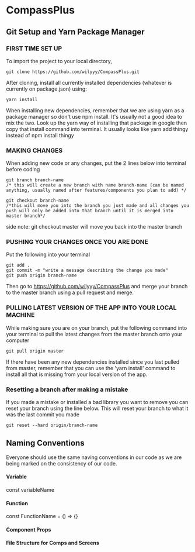 # CompassPlus

## Git Setup and Yarn Package Manager

### FIRST TIME SET UP

To import the project to your local directory, 

	git clone https://github.com/wilyyy/CompassPlus.git

After cloning, install all currently installed dependencies (whatever is currently on package.json) using:

	yarn install

When installing new dependencies, remember that we are using yarn as a package manager so don't use npm install. 
It's usually not a good idea to mix the two.
Look up the yarn way of installing that package in google then copy that install command into terminal.
It usually looks like yarn add thingy instead of npm install thingy
		
		
### MAKING CHANGES

When adding new code or any changes, put the 2 lines below into terminal before coding

	git branch branch-name  
	/* this will create a new branch with name branch-name (can be named anything, usually named after features/components you plan to add) */

	git checkout branch-name
	/*this will move you into the branch you just made and all changes you push will only be added into that branch until it is merged into master branch*/

side note: git checkout master will move you back into the master branch


### PUSHING YOUR CHANGES ONCE YOU ARE DONE

Put the following into your terminal

	git add .
	git commit -m "write a message describing the change you made"
	git push origin branch-name
			
Then go to https://github.com/wilyyy/CompassPlus and merge your branch to the master branch using a pull request and merge.

### PULLING LATEST VERSION OF THE APP INTO YOUR LOCAL MACHINE

While making sure you are on your branch, put the following command into your terminal to pull the latest changes from the master branch onto your computer
		
	git pull origin master

If there have been any new dependencies installed since you last pulled from master, remember that you can use the 'yarn install' command to install all that is missing from your local version of the app.

### Resetting a branch after making a mistake
If you made a mistake or installed a bad library you want to remove you can reset your branch using the line below. This will reset your branch to what it was the last commit you made

	git reset --hard origin/branch-name

## Naming Conventions
Everyone should use the same naving conventions in our code as we are being marked on the consistency of our code.

#### Variable
const variableName

#### Function
const FunctionName = () => {}

#### Component Props

#### File Structure for Comps and Screens
